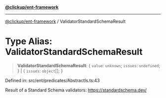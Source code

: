 [**@clickup/ent-framework**](../README.md)

***

[@clickup/ent-framework](../globals.md) / ValidatorStandardSchemaResult

# Type Alias: ValidatorStandardSchemaResult

> **ValidatorStandardSchemaResult**: \{ `value`: `unknown`; `issues`: `undefined`; \} \| \{ `issues`: `object`[]; \}

Defined in: src/ent/predicates/AbstractIs.ts:43

Result of a Standard Schema validators: https://standardschema.dev/
